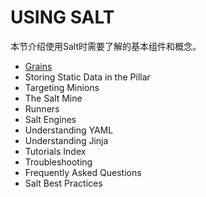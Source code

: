 # USING SALT

本节介绍使用Salt时需要了解的基本组件和概念。

- [Grains](https://github.com/watermelonbig/SaltStack-Chinese-ManualBook/blob/master/chapter05/05-1.Grains.md)
- Storing Static Data in the Pillar
- Targeting Minions
- The Salt Mine
- Runners
- Salt Engines
- Understanding YAML
- Understanding Jinja
- Tutorials Index
- Troubleshooting
- Frequently Asked Questions
- Salt Best Practices
